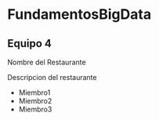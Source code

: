 # FundamentosBigData
<h2>Equipo 4</h2>
<p>Nombre del Restaurante</p>
<p>Descripcion del restaurante</p>
<ul>
    <li>Miembro1</li>
    <li>Miembro2</li>
    <li>Miembro3</li>
</ul>
